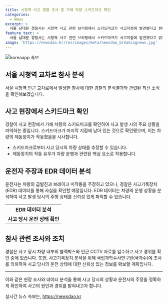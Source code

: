 ```yaml
---
title: 시청역 사고 경찰 조사 중 가해 차량 스키드마크 확인
categories:
  - News
excerpt: >
  서울 남대문 경찰서는 시청역 사고 관련 브리핑에서 스키드마크가 사고지점에 발견됐다고 밝혀졌다. 운전자 A씨는 급발진 주장하고, 차량의 EDR 데이터 분석이 진행 중이며, 브레이크가 작동했는지 여부가 확인될 예정이다. 사고로 인해 9명 사망, 7명 부상을 입었으며, 가해 차량은 보행자들을 친 후 역주행하며 다수의 차량과 충돌했다. 경찰은 사고기록장치 등을 분석하여 운전자의 주행 상태를 확인 중이며, 유족과 피해자를 위해 전담 경찰관이 지원하고 있다.
feature_text: >
  서울 남대문 경찰서는 시청역 사고 관련 브리핑에서 스키드마크가 사고지점에 발견됐다고 밝혀졌다. 운전자 A씨는 급발진 주장하고, 차량의 EDR 데이터 분석이 진행 중이며, 브레이크가 작동했는지 여부가 확인될 예정이다. 사고로 인해 9명 사망, 7명 부상을 입었으며, 가해 차량은 보행자들을 친 후 역주행하며 다수의 차량과 충돌했다. 경찰은 사고기록장치 등을 분석하여 운전자의 주행 상태를 확인 중이며, 유족과 피해자를 위해 전담 경찰관이 지원하고 있다.
image: 'https://newsdao.kr/res/images/meta/newsdao_breakingnews.jpg'
---
```


<p><img src="https://newsdao.kr/res/images/meta/newsdao_breakingnews.jpg" alt="koreaapp 속보" /></p>

<h2 data-ke-size="size26">서울 시청역 교차로 참사 분석</h2>

<p data-ke-size="size16">서울 시청역 인근 교차로에서 발생한 참사에 대한 경찰의 분석결과와 관련된 최신 소식을 확인해보겠습니다.</p>

<h2>사고 현장에서 스키드마크 확인</h2>

<p data-ke-size="size16">경찰이 사고 현장에서 가해 차량의 스키드마크를 확인하여 사고 발생 시의 주요 상황을 파악하는 중입니다. 스키드마크가 마지막 지점에 남아 있는 것으로 확인됐으며, 이는 차량의 제동장치가 작동했음을 시사합니다.</p>

<ul>
  <li>스키드마크로부터 사고 당시의 차량 상태를 추정할 수 있습니다.</li>
  <li>제동장치의 작동 유무가 차량 운행과 관련된 핵심 요소로 작용합니다.</li>
</ul>

<h2>운전자 주장과 EDR 데이터 분석</h2>

<p data-ke-size="size16">운전자는 차량의 급발진과 브레이크 미작동을 주장하고 있으나, 경찰은 사고기록장치(EDR) 데이터를 통해 사실을 확인할 예정입니다. EDR 데이터는 차량의 운행 상황을 분석하여 사고 발생 당시의 주행 상태를 신뢰성 있게 파악할 수 있습니다.</p>

<table>
  <tr>
    <td style="text-align: center; height: 17px;"><b>EDR 데이터 분석</b></td>
  </tr>
  <tr>
    <td style="text-align: center; height: 17px;"><b>사고 당시 운전 상태 확인</b></td>
  </tr>
</table>

<h2>참사 관련 조사와 조치</h2>

<p data-ke-size="size16">경찰은 사고 당시 차량 내부의 블랙박스와 인근 CCTV 자료를 입수하고 사고 경위를 확인 중에 있습니다. 또한, 사고기록장치 분석을 위해 국립과학수사연구원(국과수)에 조사를 의뢰하여 사고 당시의 운전 상태에 대한 신뢰성 있는 정보를 확보할 계획입니다.</p>

<hr>

<p>이와 같은 현장 조사와 데이터 분석을 통해 사고 당시의 상황과 운전자의 주장을 정확하게 확인하여 사고의 원인과 경위를 밝혀내고자 합니다.</p>
실시간 뉴스 속보는, <a href="https://newsdao.kr" rel="dofollow">https://newsdao.kr</a>


